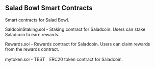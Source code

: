 ## Salad Bowl Smart Contracts

Smart contracts for Salad Bowl.

SaldcoinStaking.sol - Staking contract for Saladcoin. Users can stake Saladcoin to earn rewards.

Rewards.sol - Rewards contract for Saladcoin. Users can claim rewards from the rewards contract.

mytoken.sol - TEST　ERC20 token contract for Saladcoin.